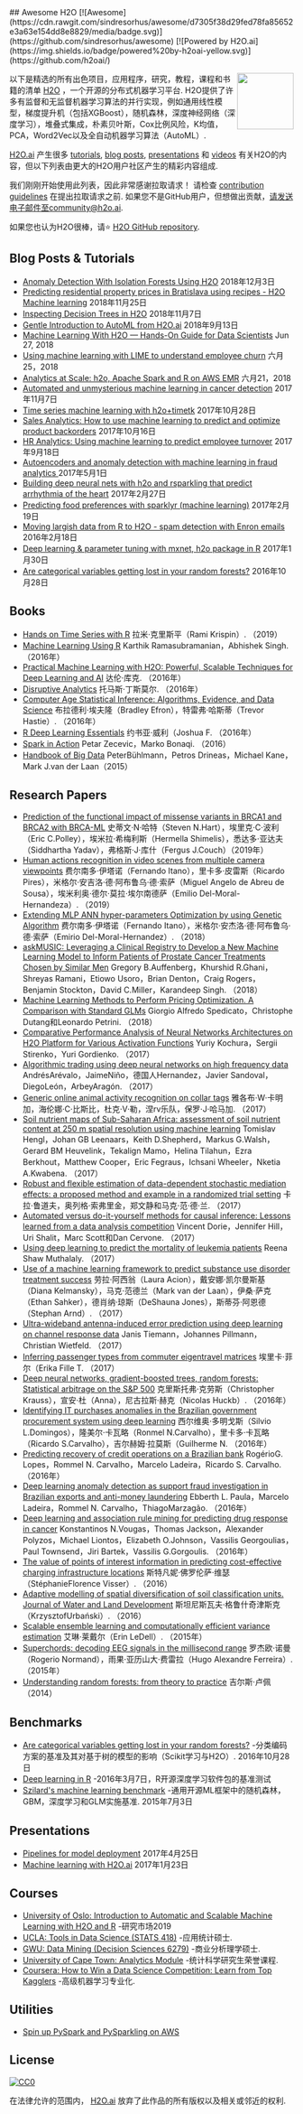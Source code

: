 <div class="github-widget" data-repo="h2oai/awesome-h2o"></div>
<script async src="https://pagead2.googlesyndication.com/pagead/js/adsbygoogle.js"></script><ins class="adsbygoogle" style="display:block" data-ad-client="ca-pub-6890694312814945" data-ad-slot="5473692530" data-ad-format="auto"  data-full-width-responsive="true"></ins><script>(adsbygoogle = window.adsbygoogle || []).push({});</script>
## Awesome H2O [![Awesome](https://cdn.rawgit.com/sindresorhus/awesome/d7305f38d29fed78fa85652e3a63e154dd8e8829/media/badge.svg)](https://github.com/sindresorhus/awesome) [![Powered by H2O.ai](https://img.shields.io/badge/powered%20by-h2oai-yellow.svg)](https://github.com/h2oai/)

[<img src="https://rawgit.com/h2oai/awesome-h2o/master/h2o_logo.png" align="right" width="100">](https://raw.githubusercontent.com/h2oai/h2o-3)

以下是精选的所有出色项目，应用程序，研究，教程，课程和书籍的清单 [H2O](https://github.com/h2oai/h2o-3) ，一个开源的分布式机器学习平台.  H2O提供了许多有监督和无监督机器学习算法的并行实现，例如通用线性模型，梯度提升机（包括XGBoost），随机森林，深度神经网络（深度学习），堆叠式集成，朴素贝叶斯，Cox比例风险，K均值，PCA，Word2Vec以及全自动机器学习算法（AutoML）.

[H2O.ai](http://www.h2o.ai/about/) 产生很多 [tutorials](https://github.com/h2oai/h2o-tutorials), [blog posts](http://blog.h2o.ai/), [presentations](https://github.com/h2oai/h2o-meetups) 和 [videos](https://www.youtube.com/user/0xdata) 有关H2O的内容，但以下列表由更大的H2O用户社区产生的精彩内容组成.

 我们刚刚开始使用此列表，因此非常感谢拉取请求！  请检查 [contribution guidelines](https://github.com/h2oai/awesome-h2o/blob/master/contributing.md)  在提出拉取请求之前.  如果您不是GitHub用户，但想做出贡献，请发送电子邮件至community@h2o.ai.

如果您也认为H2O很棒，请⭐ [H2O GitHub repository](https://github.com/h2oai/h2o-3/).


## Blog Posts & Tutorials
- [Anomaly Detection With Isolation Forests Using H2O](https://dzone.com/articles/anomaly-detection-with-isolation-forests-using-h2o-1) 2018年12月3日
- [Predicting residential property prices in Bratislava using recipes - H2O Machine learning](https://www.michal-kapusta.com/post/2018-11-02-predicting-residential-property-prices-in-bratislava-using-recipes-h2o-machine-learning-part-ii/) 2018年11月25日
- [Inspecting Decision Trees in H2O](https://dzone.com/articles/inspecting-decision-trees-in-h2o) 2018年11月7日
- [Gentle Introduction to AutoML from H2O.ai](https://medium.com/analytics-vidhya/gentle-introduction-to-automl-from-h2o-ai-a42b393b4ba2) 2018年9月13日
- [Machine Learning With H2O — Hands-On Guide for Data Scientists](https://dzone.com/articles/machine-learning-with-h2o-hands-on-guide-for-data) Jun 27, 2018
- [Using machine learning with LIME to understand employee churn](http://www.business-science.io/business/2018/06/25/lime-local-feature-interpretation.html) 六月25，2018
- [Analytics at Scale: h2o, Apache Spark and R on AWS EMR](https://redoakstrategic.com/h2oaws/) 六月21，2018
- [Automated and unmysterious machine learning in cancer detection](https://kkulma.github.io/2017-11-07-automated_machine_learning_in_cancer_detection/) 2017年11月7日
- [Time series machine learning with h2o+timetk](http://www.business-science.io/code-tools/2017/10/28/demo_week_h2o.html) 2017年10月28日
- [Sales Analytics: How to use machine learning to predict and optimize product backorders](http://www.business-science.io/business/2017/10/16/sales_backorder_prediction.html) 2017年10月16日
- [HR Analytics: Using machine learning to predict employee turnover](http://www.business-science.io/business/2017/09/18/hr_employee_attrition.html) 2017年9月18日
- [Autoencoders and anomaly detection with machine learning in fraud analytics ](https://shiring.github.io/machine_learning/2017/05/01/fraud) 2017年5月1日
- [Building deep neural nets with h2o and rsparkling that predict arrhythmia of the heart](https://shiring.github.io/machine_learning/2017/02/27/h2o) 2017年2月27日
- [Predicting food preferences with sparklyr (machine learning)](https://shiring.github.io/machine_learning/2017/02/19/food_spark) 2017年2月19日
- [Moving largish data from R to H2O - spam detection with Enron emails](https://ellisp.github.io/blog/2017/02/18/svmlite) 2016年2月18日
- [Deep learning & parameter tuning with mxnet, h2o package in R](http://blog.hackerearth.com/understanding-deep-learning-parameter-tuning-with-mxnet-h2o-package-in-r) 2017年1月30日
- [Are categorical variables getting lost in your random forests?](http://roamanalytics.com/2016/10/28/are-categorical-variables-getting-lost-in-your-random-forests/) 2016年10月28日

## Books

- [Hands on Time Series with R](https://www2.packtpub.com/big-data-and-business-intelligence/hands-time-series-analysis-r)  拉米·克里斯平（Rami Krispin）.  （2019）
- [Machine Learning Using R](https://www.amazon.com/Machine-Learning-Using-Karthik-Ramasubramanian/dp/1484223330)  Karthik Ramasubramanian，Abhishek Singh.  （2016年）
- [Practical Machine Learning with H2O: Powerful, Scalable Techniques for Deep Learning and AI](https://www.amazon.com/Practical-Machine-Learning-H2O-Techniques/dp/149196460X)  达伦·库克.  （2016年）
- [Disruptive Analytics](http://link.springer.com/book/10.1007/978-1-4842-1311-7)  托马斯·丁斯莫尔.  （2016年）
- [Computer Age Statistical Inference: Algorithms, Evidence, and Data Science](https://web.stanford.edu/~hastie/CASI/)  布拉德利·埃夫隆（Bradley Efron），特雷弗·哈斯蒂（Trevor Hastie）.  （2016年）
- [R Deep Learning Essentials](https://www.packtpub.com/big-data-and-business-intelligence/r-deep-learning-essentials)  约书亚·威利（Joshua F.  （2016年）
- [Spark in Action](https://www.manning.com/books/spark-in-action)  Petar Zecevic，Marko Bonaqi.  （2016）
- [Handbook of Big Data](https://www.crcpress.com/Handbook-of-Big-Data/Buhlmann-Drineas-Kane-van-der-Laan/p/book/9781482249071) PeterBühlmann，Petros Drineas，Michael Kane，Mark J.van der Laan（2015）

## Research Papers

- [Prediction of the functional impact of missense variants in BRCA1 and BRCA2 with BRCA-ML](https://www.biorxiv.org/content/10.1101/792754v1) 史蒂文·N·哈特（Steven N.Hart），埃里克·C·波利（Eric C.Polley），埃米拉·希梅利斯（Hermella Shimelis），悉达多·亚达夫（Siddhartha Yadav），弗格斯·J·库什（Fergus J.Couch）（2019年）
- [Human actions recognition in video scenes from multiple camera viewpoints](https://www.sciencedirect.com/science/article/pii/S1389041718308970)  费尔南多·伊塔诺（Fernando Itano），里卡多·皮雷斯（Ricardo Pires），米格尔·安吉洛·德·阿布鲁乌·德·索萨（Miguel Angelo de Abreu de Sousa），埃米利奥·德尔·莫拉·埃尔南德萨（Emilio Del-Moral-Hernandeza）.  （2019）
- [Extending MLP ANN hyper-parameters Optimization by using Genetic Algorithm](https://ieeexplore.ieee.org/document/8489520/authors#authors)   费尔南多·伊塔诺（Fernando Itano），米格尔·安杰洛·德·阿布鲁乌·德·索萨（Emirio Del-Moral-Hernandez）.  （2018）
- [askMUSIC: Leveraging a Clinical Registry to Develop a New Machine Learning Model to Inform Patients of Prostate Cancer Treatments Chosen by Similar Men](https://doi.org/10.1016/j.eururo.2018.09.050)  Gregory B.Auffenberg，Khurshid R.Ghani，Shreyas Ramani，Etiowo Usoro，Brian Denton，Craig Rogers，Benjamin Stockton，David C.Miller，Karandeep Singh.  （2018）
- [Machine Learning Methods to Perform Pricing Optimization.  A Comparison with Standard GLMs](http://www.variancejournal.org/articlespress/articles/Machine-Spedicato.pdf)  Giorgio Alfredo Spedicato，Christophe Dutang和Leonardo Petrini.  （2018）
- [Comparative Performance Analysis of Neural Networks Architectures on H2O Platform for Various Activation Functions](https://arxiv.org/abs/1707.04940)  Yuriy Kochura，Sergii Stirenko，Yuri Gordienko.  （2017）
- [Algorithmic trading using deep neural networks on high frequency data](https://link.springer.com/chapter/10.1007/978-3-319-66963-2_14)  AndrésArévalo，JaimeNiño，德国人Hernandez，Javier Sandoval，DiegoLeón，ArbeyAragón.  （2017）
- [Generic online animal activity recognition on collar tags](https://dl.acm.org/citation.cfm?id=3124407)  雅各布·W·卡明加，海伦娜·C·比斯比，杜克·V·勒，涅rv乐队，保罗·J·哈马加.  （2017）
- [Soil nutrient maps of Sub-Saharan Africa: assessment of soil nutrient content at 250 m spatial resolution using machine learning](https://link.springer.com/content/pdf/10.1007%2Fs10705-017-9870-x.pdf)  Tomislav Hengl，Johan GB Leenaars，Keith D.Shepherd，Markus G.Walsh，Gerard BM Heuvelink，Tekalign Mamo，Helina Tilahun，Ezra Berkhout，Matthew Cooper，Eric Fegraus，Ichsani Wheeler，Nketia A.Kwabena.  （2017）
- [Robust and flexible estimation of data-dependent stochastic mediation effects: a proposed method and example in a randomized trial setting](https://arxiv.org/pdf/1707.09021.pdf)  卡拉·鲁道夫，奥列格·索弗里金，郑文静和马克·范·德·兰.  （2017）
- [Automated versus do-it-yourself methods for causal inference: Lessons learned from a data analysis competition](https://arxiv.org/abs/1707.02641)  Vincent Dorie，Jennifer Hill，Uri Shalit，Marc Scott和Dan Cervone.  （2017）
- [Using deep learning to predict the mortality of leukemia patients](https://qspace.library.queensu.ca/bitstream/handle/1974/15929/Muthalaly_Reena%20S_201707_MSC.pdf)  Reena Shaw Muthalaly.  （2017）
- [Use of a machine learning framework to predict substance use disorder treatment success](http://journals.plos.org/plosone/article/file?id=10.1371/journal.pone.0175383&type=printable)  劳拉·阿西翁（Laura Acion），戴安娜·凯尔曼斯基（Diana Kelmansky），马克·范德兰（Mark van der Laan），伊桑·萨克（Ethan Sahker），德肖纳·琼斯（DeShauna Jones），斯蒂芬·阿恩德（Stephan Arnd）.  （2017）
- [Ultra-wideband antenna-induced error prediction using deep learning on channel response data](https://www.kn.e-technik.tu-dortmund.de/.cni-bibliography/publications/cni-publications/Tiemann2017a.pdf)  Janis Tiemann，Johannes Pillmann，Christian Wietfeld.  （2017）
- [Inferring passenger types from commuter eigentravel matrices](http://www.tandfonline.com/doi/abs/10.1080/21680566.2017.1291377?journalCode=ttrb20)  埃里卡·菲尔（Erika Fille T.  （2017）
- [Deep neural networks, gradient-boosted trees, random forests: Statistical arbitrage on the S&P 500](http://www.sciencedirect.com/science/article/pii/S0377221716308657)  克里斯托弗·克劳斯（Christopher Krauss），宣安·杜（Anna），尼古拉斯·赫克（Nicolas Huckb）.  （2016年）
- [Identifying IT purchases anomalies in the Brazilian government procurement system using deep learning](http://ieeexplore.ieee.org/document/7838233/?reload=true)  西尔维奥·多明戈斯（Silvio L.Domingos），隆美尔·卡瓦略（Ronmel N.Carvalho），里卡多·卡瓦略（Ricardo S.Carvalho），吉尔赫姆·拉莫斯（Guilherme N.  （2016年）
- [Predicting recovery of credit operations on a Brazilian bank](http://ieeexplore.ieee.org/abstract/document/7838243/)  RogérioG. Lopes，Rommel N. Carvalho，Marcelo Ladeira，Ricardo S. Carvalho.  （2016年）
- [Deep learning anomaly detection as support fraud investigation in Brazilian exports and anti-money laundering](http://ieeexplore.ieee.org/abstract/document/7838276/)  Ebberth L. Paula，Marcelo Ladeira，Rommel N. Carvalho，ThiagoMarzagão.  （2016年）
- [Deep learning and association rule mining for predicting drug response in cancer](https://doi.org/10.1101/070490)  Konstantinos N.Vougas，Thomas Jackson，Alexander Polyzos，Michael Liontos，Elizabeth O.Johnson，Vassilis Georgoulias，Paul Townsend，Jiri Bartek，Vassilis G.Gorgoulis.  （2016年）
- [The value of points of interest information in predicting cost-effective charging infrastructure locations](http://www.rsm.nl/fileadmin/Images_NEW/ECFEB/The_value_of_points_of_interest_information.pdf)  斯特凡妮·佛罗伦萨·维瑟（StéphanieFlorence Visser）.  （2016）
- [Adaptive modelling of spatial diversification of soil classification units. Journal of Water and Land Development](https://www.degruyter.com/downloadpdf/j/jwld.2016.30.issue-1/jwld-2016-0029/jwld-2016-0029.xml)  斯坦尼斯瓦夫·格鲁什奇津斯克（KrzysztofUrbański）.  （2016）
- [Scalable ensemble learning and computationally efficient variance estimation](http://www.stat.berkeley.edu/~ledell/papers/ledell-phd-thesis.pdf)  艾琳·莱戴尔（Erin LeDell）.  （2015年）
- [Superchords: decoding EEG signals in the millisecond range](https://doi.org/10.7287/peerj.preprints.1265v1)  罗杰欧·诺曼（Rogerio Normand），雨果·亚历山大·费雷拉（Hugo Alexandre Ferreira）.  （2015年）
- [Understanding random forests: from theory to practice](https://github.com/glouppe/phd-thesis)  吉尔斯·卢佩  （2014）

## Benchmarks

- [Are categorical variables getting lost in your random forests?](http://roamanalytics.com/2016/10/28/are-categorical-variables-getting-lost-in-your-random-forests/)  -分类编码方案的基准及其对基于树的模型的影响（Scikit学习与H2O）.  2016年10月28日
- [Deep learning in R](http://www.rblog.uni-freiburg.de/2017/02/07/deep-learning-in-r/) -2016年3月7日，R开源深度学习软件包的基准测试
- [Szilard's machine learning benchmark](https://github.com/szilard/benchm-ml)  -通用开源ML框架中的随机森林，GBM，深度学习和GLM实施基准.  2015年7月3日

## Presentations

- [Pipelines for model deployment](https://www.slideshare.net/rocalabern/digital-origin-pipelines-for-model-deployment) 2017年4月25日
- [Machine learning with H2O.ai](https://speakerdeck.com/szilard/machine-learning-with-h2o-dot-ai-la-h2o-meetup-at-at-and-t-jan-2017) 2017年1月23日

## Courses

- [University of Oslo: Introduction to Automatic and Scalable Machine Learning with H2O and R](https://www.ub.uio.no/english/courses-events/events/all-libraries/2019/research-bazaar-2019.html) -研究市场2019
- [UCLA: Tools in Data Science (STATS 418)](https://github.com/szilard/teach-data-science-UCLA-master-appl-stats) -应用统计硕士.
- [GWU: Data Mining (Decision Sciences 6279)](https://github.com/jphall663/GWU_data_mining) -商业分析理学硕士.
- [University of Cape Town: Analytics Module](http://www.stats.uct.ac.za/stats/study/postgrad/honours) -统计科学研究生荣誉课程.
- [Coursera: How to Win a Data Science Competition: Learn from Top Kagglers](https://www.coursera.org/learn/competitive-data-science) -高级机器学习专业化.

## Utilities

- [Spin up PySpark and PySparkling on AWS](https://github.com/kcrandall/EMR_Spark_Automation)

## License

[![CC0](https://upload.wikimedia.org/wikipedia/commons/6/69/CC0_button.svg)](https://creativecommons.org/publicdomain/zero/1.0/)

在法律允许的范围内， [H2O.ai](http://h2o.ai) 放弃了此作品的所有版权以及相关或邻近的权利.
